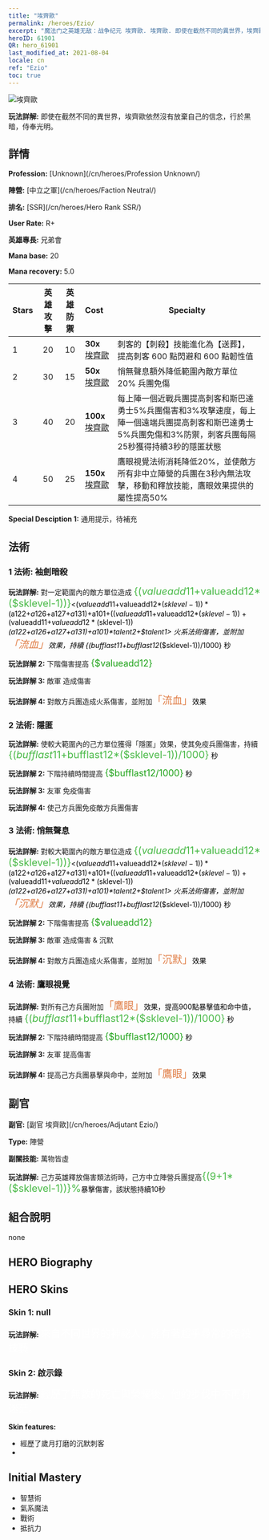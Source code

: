 ```yaml
---
title: "埃齊歐"
permalink: /heroes/Ezio/
excerpt: "魔法门之英雄无敌：战争纪元 埃齊歐. 埃齊歐. 即使在截然不同的異世界，埃齊歐依然沒有放棄自己的信念，行於黑暗，侍奉光明。"
heroID: 61901
QR: hero_61901
last_modified_at: 2021-08-04
locale: cn
ref: "Ezio"
toc: true
---
```

  ![埃齊歐](/images/h/h_Ezio.jpg)

 **玩法詳解:** 即使在截然不同的異世界，埃齊歐依然沒有放棄自己的信念，行於黑暗，侍奉光明。
## 詳情
 **Profession:**  [Unknown](/cn/heroes/Profession Unknown/)

 **陣營:** [中立之軍](/cn/heroes/Faction Neutral/)

 **排名:** [SSR](/cn/heroes/Hero Rank SSR/)

 **User Rate:** R+

 **英雄專長:** 兄弟會

 **Mana base:** 20

 **Mana recovery:** 5.0


  | Stars | 英雄攻擊 | 英雄防禦 | Cost |     Specialty     |
  |---------|:---------------:|:---------------:|:--|--------------------|
  |    1    | 20 | 10 | **30x** [埃齊歐](/cn/Items/her_398/) | 刺客的【刺殺】技能進化為【送葬】，提高刺客 600 點閃避和 600 點韌性值 |
  |    2    | 30 | 15 | **50x** [埃齊歐](/cn/Items/her_398/) | 悄無聲息額外降低範圍內敵方單位 20% 兵團免傷 |
  |    3    | 40 | 20 | **100x** [埃齊歐](/cn/Items/her_398/) | 每上陣一個近戰兵團提高刺客和斯巴達勇士5%兵團傷害和3%攻擊速度，每上陣一個遠端兵團提高刺客和斯巴達勇士5%兵團免傷和3%防禦，刺客兵團每隔25秒獲得持續3秒的隱匿狀態 |
  |    4    | 50 | 25 | **150x** [埃齊歐](/cn/Items/her_398/) | 鷹眼視覺法術消耗降低20%，並使敵方所有非中立陣營的兵團在3秒內無法攻擊，移動和釋放技能，鷹眼效果提供的屬性提高50% |

 **Special Desciption 1:** 通用提示，待補充

## 法術
### 1 法術: 袖劍暗殺
 **玩法詳解:** 對一定範圍內的敵方單位造成 <span style="color: #48b946;font-size:20px">{($valueadd11+$valueadd12*($sklevel-1))}</span><span style="color: black"><($valueadd11+$valueadd12*($sklevel-1))*($a122+$a126+$a127+$a131)+$a101+(($valueadd11+$valueadd12*($sklevel-1))+($valueadd11+$valueadd12*($sklevel-1))*($a122+$a126+$a127+$a131)+$a101)*$talent2+$talent1> 火系法術傷害，並附加<span style="color: #e07c44;font-size:20px">「流血」</span><span style="color: black">效果，持續 {($bufflast11+$bufflast12*($sklevel-1))/1000} 秒

 **玩法詳解 2:** 下階傷害提高 <span style="color: #1ca216;font-size:18px">{$valueadd12}</span><span style="color: black">

 **玩法詳解 3:** 敵軍 造成傷害

 **玩法詳解 4:** 對敵方兵團造成火系傷害，並附加<span style="color: #e07c44;font-size:20px">「流血」</span><span style="color: black">效果

### 2 法術: 隱匿
 **玩法詳解:** 使較大範圍內的己方單位獲得「隱匿」效果，使其免疫兵團傷害，持續 <span style="color: #48b946;font-size:20px">{($bufflast11+$bufflast12*($sklevel-1))/1000}</span><span style="color: black"> 秒

 **玩法詳解 2:** 下階持續時間提高 <span style="color: #1ca216;font-size:18px">{$bufflast12/1000}</span><span style="color: black"> 秒

 **玩法詳解 3:** 友軍 免疫傷害

 **玩法詳解 4:** 使己方兵團免疫敵方兵團傷害

### 3 法術: 悄無聲息
 **玩法詳解:** 對較大範圍內的敵方單位造成 <span style="color: #48b946;font-size:20px">{($valueadd11+$valueadd12*($sklevel-1))}</span><span style="color: black"><($valueadd11+$valueadd12*($sklevel-1))*($a122+$a126+$a127+$a131)+$a101+(($valueadd11+$valueadd12*($sklevel-1))+($valueadd11+$valueadd12*($sklevel-1))*($a122+$a126+$a127+$a131)+$a101)*$talent2+$talent1> 火系法術傷害，並附加<span style="color: #e07c44;font-size:20px">「沉默」</span><span style="color: black">效果，持續 {($bufflast11+$bufflast12*($sklevel-1))/1000} 秒

 **玩法詳解 2:** 下階傷害提高 <span style="color: #1ca216;font-size:18px">{$valueadd12}</span><span style="color: black">

 **玩法詳解 3:** 敵軍 造成傷害 & 沉默

 **玩法詳解 4:** 對敵方兵團造成火系傷害，並附加<span style="color: #e07c44;font-size:20px">「沉默」</span><span style="color: black">效果

### 4 法術: 鷹眼視覺
 **玩法詳解:** 對所有己方兵團附加<span style="color: #e07c44;font-size:20px">「鷹眼」</span><span style="color: black">效果，提高900點暴擊值和命中值，持續 <span style="color: #48b946;font-size:20px">{($bufflast11+$bufflast12*($sklevel-1))/1000}</span><span style="color: black"> 秒

 **玩法詳解 2:** 下階持續時間提高 <span style="color: #1ca216;font-size:18px">{$bufflast12/1000}</span><span style="color: black"> 秒

 **玩法詳解 3:** 友軍 提高傷害

 **玩法詳解 4:** 提高己方兵團暴擊與命中，並附加<span style="color: #e07c44;font-size:20px">「鷹眼」</span><span style="color: black">效果


## 副官

 **副官:**  [副官 埃齊歐](/cn/heroes/Adjutant Ezio/) 

 **Type:**  陣營 

 **副關技能:**  萬物皆虛 

 **玩法詳解:** 己方英雄釋放傷害類法術時，己方中立陣營兵團提高<span style="color: #48b946;font-size:20px">{(9+1*($sklevel-1))}%</span><span style="color: black">暴擊傷害，該狀態持續10秒

## 組合說明

  none
## HERO Biography

## HERO Skins
### Skin 1: **null**

 **玩法詳解:** <span style="color: #ffffff;font-size:20px">來自不同世界的神祕人，擁有著超乎尋常的暗殺技藝</span>


### Skin 2: **啟示錄**

 **玩法詳解:** <span style="color: #ffffff;font-size:20px">經歷了無數的死亡與榮耀後，他的步伐中不再有迷茫。</span>

 **Skin features:** 

   - 經歷了歲月打磨的沉默刺客
   - 


## Initial Mastery
   - 智慧術
   - 氣系魔法
   - 戰術
   - 抵抗力
